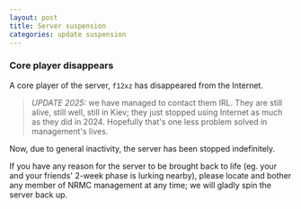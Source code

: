 ```yaml
---
layout: post
title: Server suspension
categories: update suspension
---
```


### Core player disappears
A core player of the server, `f12xz` has disappeared from the Internet.  

> *UPDATE 2025:* we have managed to contact them IRL. They are still alive, still well, still in Kiev; they just stopped using Internet as much as they did in 2024. Hopefully that's one less problem solved in management's lives.  

Now, due to general inactivity, the server has been stopped indefinitely.  

If you have any reason for the server to be brought back to life (eg. your and your friends' 2-week phase is lurking nearby), please locate and bother any member of NRMC management at any time; we will gladly spin the server back up.  
